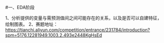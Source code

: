 #一、EDA阶段

1、分析提供的变量与需预测值间之间可能存在的关系，以及是否可以自建特征，绘制图表。
2、赛题地址：https://tianchi.aliyun.com/competition/entrance/231784/introduction?spm=5176.12281949.1003.2.493e2448KgHsEd

